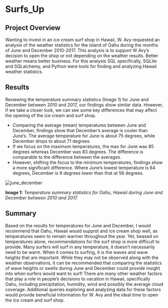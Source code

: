 # Surfs_Up
## Project Overview
Wanting to invest in an ice cream surf shop in Hawaii, W. Avy requested an analysis of the weather statistics for the island of Oahu during the months of June and December 2010-2017. This analysis is to support W Avy’s decision to open the shop or not depending on the weather results. Better weather means better business. For this analysis SQL specifically, SQLite and SQLalchemy, and Python were tools for finding and analyzing Hawaii weather statistics. 

## Results
Reviewing the temperature summary statistics (Image 1) for June and December between 2010 and 2017, our findings show similar data. However, if we take a closer look, we can see some key differences that may affect the opening of the ice cream and surf shop. 
-	Comparing the average (mean) temperatures between June and December, findings show that December’s average is cooler than June’s. The average temperature for June is about 75 degrees, while December drops to about 71 degrees. 
-	If we focus on the maximum temperatures, the max for June was 85 degrees whereas December was 83 degrees. The difference is comparable to the difference between the averages. 
-	However, shifting the focus to the minimum temperatures, findings show a more significant difference. Where June’s lowest temperature is 64 degrees, December is 8 degrees lower than that at 56 degrees. 

![june_december](https://user-images.githubusercontent.com/102122063/172698279-b6f06684-9511-41fa-b798-f83e0e1aa8e7.PNG)


**Image 1:** *Temperature summary statistics for Oahu, Hawaii during June and December between 2010 and 2017.*

## Summary
Based on the results for temperatures for June and December, I would recommend that Oahu, Hawaii would supprot and ice cream shop well, as temperatures seem to remain warmer throughout the year. Yet, beased on temperatures alone, recommendations for the surf shop is more difficult to provide. Many surfers will surf in any temperature, it doesn't necessarily need to be warm. When it comes to surfing, it is the waves and wave heights that are important. While they may not be observed along with the weather observations, it can be recommended that comparing the statistics of wave heights or swells during June and December could provide insight into when surfers would want to surf!
There are many other weather factors that play a role in people’s decisions to vacation in Hawaii, specifically Oahu, including precipitation, humidity, wind and possibly the average cloud coverage. Additional queries exploring and analyzing data for these factors would provide beneficial information for W. Avy and the ideal time to open the ice cream and surf shop. 
